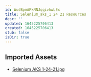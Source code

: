 ```yaml
---
id: WudBpmAPkNNJqqivhwLEx
title: Selenium_aks_1 24 21 Resources
desc: ''
updated: 1645225706413
created: 1645225706413
stub: false
isDir: true
---
```

## Imported Assets
- [Selenium AKS 1-24-21.jpg](/assets/selenium-aks-1-24-21.jpg)
